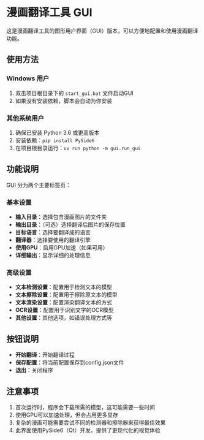 # 漫画翻译工具 GUI

这是漫画翻译工具的图形用户界面（GUI）版本，可以方便地配置和使用漫画翻译功能。

## 使用方法

### Windows 用户

1. 双击项目根目录下的 `start_gui.bat` 文件启动GUI
2. 如果没有安装依赖，脚本会自动为你安装

### 其他系统用户

1. 确保已安装 Python 3.6 或更高版本
2. 安装依赖：`pip install PySide6`
3. 在项目根目录运行：`uv run python -m gui.run_gui`

## 功能说明

GUI 分为两个主要标签页：

### 基本设置

- **输入目录**：选择包含漫画图片的文件夹
- **输出目录**：（可选）选择翻译后图片的保存位置
- **目标语言**：选择要翻译成的语言
- **翻译器**：选择要使用的翻译引擎
- **使用GPU**：启用GPU加速（如果可用）
- **详细输出**：显示详细的处理信息

### 高级设置

- **文本检测设置**：配置用于检测文本的模型
- **文本擦除设置**：配置用于擦除原文本的模型
- **文本渲染设置**：配置渲染翻译文本的方式
- **OCR设置**：配置用于识别文字的OCR模型
- **其他设置**：其他选项，如错误处理方式等

## 按钮说明

- **开始翻译**：开始翻译过程
- **保存配置**：将当前配置保存到config.json文件
- **退出**：关闭程序

## 注意事项

1. 首次运行时，程序会下载所需的模型，这可能需要一些时间
2. 使用GPU可以加速处理，但会占用更多显存
3. 复杂的漫画可能需要尝试不同的检测器和擦除器来获得最佳效果
4. 此界面使用PySide6（Qt）开发，提供了更现代化的视觉体验 